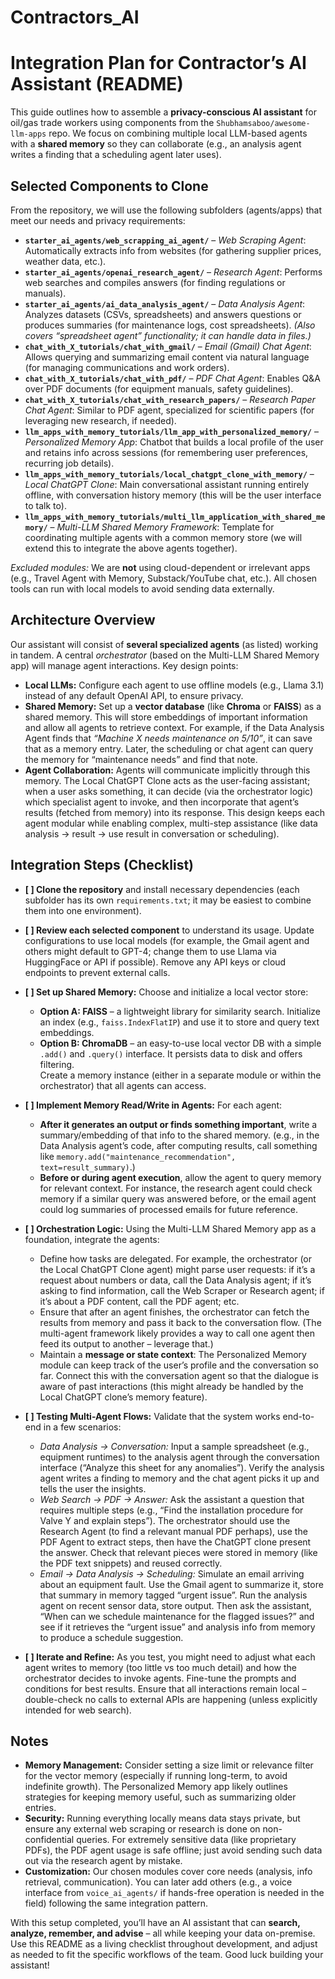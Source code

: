 # Contractors_AI

# Integration Plan for Contractor’s AI Assistant (README)

This guide outlines how to assemble a **privacy-conscious AI assistant** for oil/gas trade workers using components from the `Shubhamsaboo/awesome-llm-apps` repo. We focus on combining multiple local LLM-based agents with a **shared memory** so they can collaborate (e.g., an analysis agent writes a finding that a scheduling agent later uses).

## Selected Components to Clone

From the repository, we will use the following subfolders (agents/apps) that meet our needs and privacy requirements:

- **`starter_ai_agents/web_scrapping_ai_agent/`** – *Web Scraping Agent*: Automatically extracts info from websites (for gathering supplier prices, weather data, etc.).  
- **`starter_ai_agents/openai_research_agent/`** – *Research Agent*: Performs web searches and compiles answers (for finding regulations or manuals).  
- **`starter_ai_agents/ai_data_analysis_agent/`** – *Data Analysis Agent*: Analyzes datasets (CSVs, spreadsheets) and answers questions or produces summaries (for maintenance logs, cost spreadsheets). *(Also covers “spreadsheet agent” functionality; it can handle data in files.)*  
- **`chat_with_X_tutorials/chat_with_gmail/`** – *Email (Gmail) Chat Agent*: Allows querying and summarizing email content via natural language (for managing communications and work orders).  
- **`chat_with_X_tutorials/chat_with_pdf/`** – *PDF Chat Agent*: Enables Q&A over PDF documents (for equipment manuals, safety guidelines).  
- **`chat_with_X_tutorials/chat_with_research_papers/`** – *Research Paper Chat Agent*: Similar to PDF agent, specialized for scientific papers (for leveraging new research, if needed).  
- **`llm_apps_with_memory_tutorials/llm_app_with_personalized_memory/`** – *Personalized Memory App*: Chatbot that builds a local profile of the user and retains info across sessions (for remembering user preferences, recurring job details).  
- **`llm_apps_with_memory_tutorials/local_chatgpt_clone_with_memory/`** – *Local ChatGPT Clone*: Main conversational assistant running entirely offline, with conversation history memory (this will be the user interface to talk to).  
- **`llm_apps_with_memory_tutorials/multi_llm_application_with_shared_memory/`** – *Multi-LLM Shared Memory Framework*: Template for coordinating multiple agents with a common memory store (we will extend this to integrate the above agents together).

*Excluded modules:* We are **not** using cloud-dependent or irrelevant apps (e.g., Travel Agent with Memory, Substack/YouTube chat, etc.). All chosen tools can run with local models to avoid sending data externally.

## Architecture Overview

Our assistant will consist of **several specialized agents** (as listed) working in tandem. A central *orchestrator* (based on the Multi-LLM Shared Memory app) will manage agent interactions. Key design points:

- **Local LLMs:** Configure each agent to use offline models (e.g., Llama 3.1) instead of any default OpenAI API, to ensure privacy.  
- **Shared Memory:** Set up a **vector database** (like **Chroma** or **FAISS**) as a shared memory. This will store embeddings of important information and allow all agents to retrieve context. For example, if the Data Analysis Agent finds that *“Machine X needs maintenance on 5/10”*, it can save that as a memory entry. Later, the scheduling or chat agent can query the memory for “maintenance needs” and find that note.  
- **Agent Collaboration:** Agents will communicate implicitly through this memory. The Local ChatGPT Clone acts as the user-facing assistant; when a user asks something, it can decide (via the orchestrator logic) which specialist agent to invoke, and then incorporate that agent’s results (fetched from memory) into its response. This design keeps each agent modular while enabling complex, multi-step assistance (like data analysis → result → use result in conversation or scheduling).

## Integration Steps (Checklist)

- **[ ] Clone the repository** and install necessary dependencies (each subfolder has its own `requirements.txt`; it may be easiest to combine them into one environment).  
- **[ ] Review each selected component** to understand its usage. Update configurations to use local models (for example, the Gmail agent and others might default to GPT-4; change them to use Llama via HuggingFace or API if possible). Remove any API keys or cloud endpoints to prevent external calls.  
- **[ ] Set up Shared Memory:** Choose and initialize a local vector store:  
  - **Option A: FAISS** – a lightweight library for similarity search. Initialize an index (e.g., `faiss.IndexFlatIP`) and use it to store and query text embeddings.  
  - **Option B: ChromaDB** – an easy-to-use local vector DB with a simple `.add()` and `.query()` interface. It persists data to disk and offers filtering.  
  Create a memory instance (either in a separate module or within the orchestrator) that all agents can access.  
- **[ ] Implement Memory Read/Write in Agents:** For each agent:  
  - **After it generates an output or finds something important**, write a summary/embedding of that info to the shared memory. (e.g., in the Data Analysis agent’s code, after computing results, call something like `memory.add("maintenance_recommendation", text=result_summary)`.)  
  - **Before or during agent execution**, allow the agent to query memory for relevant context. For instance, the research agent could check memory if a similar query was answered before, or the email agent could log summaries of processed emails for future reference.  
- **[ ] Orchestration Logic:** Using the Multi-LLM Shared Memory app as a foundation, integrate the agents:  
  - Define how tasks are delegated. For example, the orchestrator (or the Local ChatGPT Clone agent) might parse user requests: if it’s a request about numbers or data, call the Data Analysis agent; if it’s asking to find information, call the Web Scraper or Research agent; if it’s about a PDF content, call the PDF agent; etc.  
  - Ensure that after an agent finishes, the orchestrator can fetch the results from memory and pass it back to the conversation flow. (The multi-agent framework likely provides a way to call one agent then feed its output to another – leverage that.)  
  - Maintain a **message or state context**: The Personalized Memory module can keep track of the user’s profile and the conversation so far. Connect this with the conversation agent so that the dialogue is aware of past interactions (this might already be handled by the Local ChatGPT clone’s memory feature). 
- **[ ] Testing Multi-Agent Flows:** Validate that the system works end-to-end in a few scenarios:  
  - *Data Analysis → Conversation:* Input a sample spreadsheet (e.g., equipment runtimes) to the analysis agent through the conversation interface (“Analyze this sheet for any anomalies”). Verify the analysis agent writes a finding to memory and the chat agent picks it up and tells the user the insights.  
  - *Web Search → PDF → Answer:* Ask the assistant a question that requires multiple steps (e.g., “Find the installation procedure for Valve Y and explain steps”). The orchestrator should use the Research Agent (to find a relevant manual PDF perhaps), use the PDF Agent to extract steps, then have the ChatGPT clone present the answer. Check that relevant pieces were stored in memory (like the PDF text snippets) and reused correctly.  
  - *Email → Data Analysis → Scheduling:* Simulate an email arriving about an equipment fault. Use the Gmail agent to summarize it, store that summary in memory tagged “urgent issue”. Run the analysis agent on recent sensor data, store output. Then ask the assistant, “When can we schedule maintenance for the flagged issues?” and see if it retrieves the “urgent issue” and analysis info from memory to produce a schedule suggestion.

- **[ ] Iterate and Refine:** As you test, you might need to adjust what each agent writes to memory (too little vs too much detail) and how the orchestrator decides to invoke agents. Fine-tune the prompts and conditions for best results. Ensure that all interactions remain local – double-check no calls to external APIs are happening (unless explicitly intended for web search).  

## Notes

- **Memory Management:** Consider setting a size limit or relevance filter for the vector memory (especially if running long-term, to avoid indefinite growth). The Personalized Memory app likely outlines strategies for keeping memory useful, such as summarizing older entries.  
- **Security:** Running everything locally means data stays private, but ensure any external web scraping or research is done on non-confidential queries. For extremely sensitive data (like proprietary PDFs), the PDF agent usage is safe offline; just avoid sending such data out via the research agent by mistake.  
- **Customization:** Our chosen modules cover core needs (analysis, info retrieval, communication). You can later add others (e.g., a voice interface from `voice_ai_agents/` if hands-free operation is needed in the field) following the same integration pattern.

With this setup completed, you’ll have an AI assistant that can **search, analyze, remember, and advise** – all while keeping your data on-premise. Use this README as a living checklist throughout development, and adjust as needed to fit the specific workflows of the team. Good luck building your assistant!
